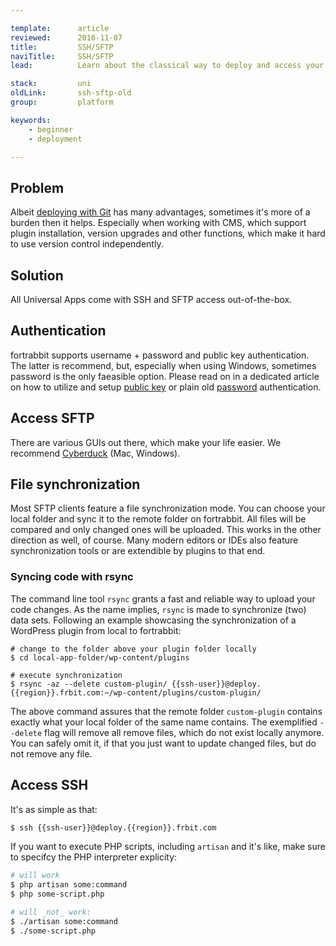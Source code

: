 ```yaml
---

template:      article
reviewed:      2016-11-07
title:         SSH/SFTP
naviTitle:     SSH/SFTP
lead:          Learn about the classical way to deploy and access your App on fortrabbit.

stack:         uni
oldLink:       ssh-sftp-old
group:         platform

keywords:
    - beginner
    - deployment

---
```


## Problem

Albeit [deploying with Git](git-deployment) has many advantages, sometimes it's more of a burden then it helps. Especially when working with CMS, which support plugin installation, version upgrades and other functions, which make it hard to use version control independently.

## Solution

All Universal Apps come with SSH and SFTP access out-of-the-box.

## Authentication

fortrabbit supports username + password and public key authentication. The latter is recommend, but, especially when using Windows, sometimes password is the only faeasible option. Please read on in a dedicated article on how to utilize and setup [public key](access-methods#toc-ssh-key-authentication) or plain old [password](access-methods#toc-password-authentication) authentication.

## Access SFTP

There are various GUIs out there, which make your life easier. We recommend [Cyberduck](https://cyberduck.io/) (Mac, Windows).

<!-- TODO: Describe configuration of Cyberduck connection -->

## File synchronization

Most SFTP clients feature a file synchronization mode. You can choose your local folder and sync it to the remote folder on fortrabbit. All files will be compared and only changed ones will be uploaded. This works in the other direction as well, of course. Many modern editors or IDEs also feature synchronization tools or are extendible by plugins to that end.

### Syncing code with rsync

The command line tool `rsync` grants a fast and reliable way to upload your code changes. As the name implies, `rsync` is made to synchronize (two) data sets. Following an example showcasing the synchronization of a WordPress plugin from local to fortrabbit:

```shell
# change to the folder above your plugin folder locally
$ cd local-app-folder/wp-content/plugins

# execute synchronization
$ rsync -az --delete custom-plugin/ {{ssh-user}}@deploy.{{region}}.frbit.com:~/wp-content/plugins/custom-plugin/
```

The above command assures that the remote folder `custom-plugin` contains exactly what your local folder of the same name contains. The exemplified `--delete` flag will remove all remove files, which do not exist locally anymore. You can safely omit it, if that you just want to update changed files, but do not remove any file.


## Access SSH

It's as simple as that:

```bash
$ ssh {{ssh-user}}@deploy.{{region}}.frbit.com
```

If you want to execute PHP scripts, including `artisan` and it's like, make sure to specifcy the PHP interpreter explicity:

```bash
# will work
$ php artisan some:command
$ php some-script.php

# will _not_ work:
$ ./artisan some:command
$ ./some-script.php
```
